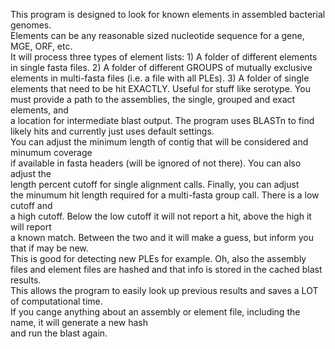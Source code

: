 This program is designed to look for known elements in assembled bacterial genomes. \
Elements can be any reasonable sized nucleotide sequence for a gene, MGE, ORF, etc. \
It will process three types of element lists: 
	1) A folder of different elements in single fasta files.
	2) A folder of different GROUPS of mutually exclusive elements in multi-fasta files (i.e. a file with all PLEs).
	3) A folder of single elements that need to be hit EXACTLY. Useful for stuff like serotype.
You must provide a path to the assemblies, the single, grouped and exact elements, and \
a location for intermediate blast output.
The program uses BLASTn to find likely hits and currently just uses default settings. \
You can adjust the minimum length of contig that will be considered and minumum coverage \
if available in fasta headers (will be ignored of not there). You can also adjust the \
length percent cutoff for single alignment calls. Finally, you can adjust \
the minumum hit length required for a multi-fasta group call. There is a low cutoff and \
a high cutoff. Below the low cutoff it will not report a hit, above the high it will report \
a known match. Between the two and it will make a guess, but inform you that if may be new. \
This is good for detecting new PLEs for example.
Oh, also the assembly files and element files are hashed and that info is stored in the cached blast results. \
This allows the program to easily look up previous results and saves a LOT of computational time. \
If you cange anything about an assembly or element file, including the name, it will generate a new hash \
and run the blast again.
